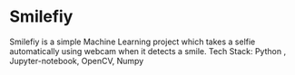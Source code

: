 # Smilefiy
Smilefiy is a simple Machine Learning project which takes a selfie automatically using webcam when it detects a smile.
Tech Stack: Python , Jupyter-notebook, OpenCV, Numpy
